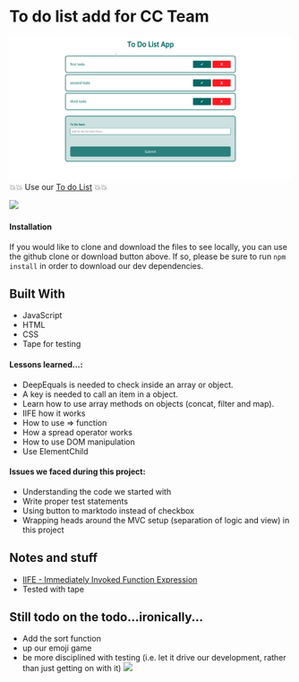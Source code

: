 # To do list add for CC Team

![screenshot](Screenshot_20181109_110902.png)
:boom::boom: Use our [To do List](https://fac-15.github.io/CC_toDoList/)  :boom::boom:

![](https://www.b2interactive.com/wp-content/uploads/seriously.gif)

#### Installation
If you would like to clone and download the files to see locally, you can use the github clone or download button above. If so, please be sure to run `npm install` in order to download our dev dependencies.

##  Built With
- JavaScript
- HTML
- CSS
- Tape for testing

#### Lessons learned...:

- DeepEquals is needed to check inside an array or object.
- A key is needed to call an item in a object.
- Learn how to use array methods on objects (concat, filter and map).
- IIFE how it works
- How to use => function 
- How a spread operator works 
- How to use DOM manipulation
- Use ElementChild 

#### Issues we faced during this project:

- Understanding the code we started with
- Write proper test statements
- Using button to marktodo instead of checkbox
- Wrapping heads around the MVC setup (separation of logic and view) in this project

## Notes and stuff
- [IIFE - Immediately Invoked Function Expression](https://developer.mozilla.org/en-US/docs/Glossary/IIFE)
- Tested with tape


## Still todo on the todo...ironically...
- Add the sort function
- up our emoji game
- be more disciplined with testing (i.e. let it drive our development, rather than just getting on with it)
![](https://img.buzzfeed.com/buzzfeed-static/static/2016-04/5/13/enhanced/webdr14/anigif_enhanced-30008-1459877354-2.gif)

